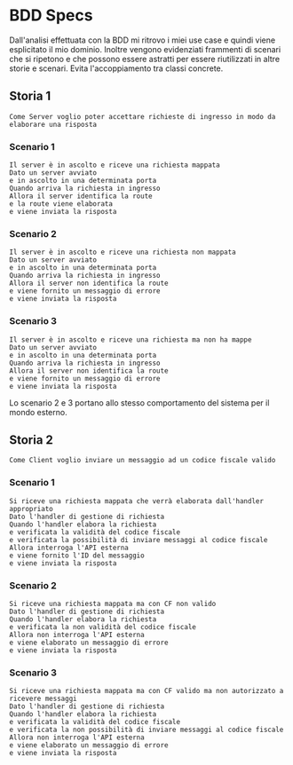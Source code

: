 # BDD Specs

Dall'analisi effettuata con la BDD mi ritrovo i miei use case e quindi viene esplicitato il mio dominio. Inoltre vengono evidenziati frammenti di scenari che si ripetono e che possono essere astratti per essere riutilizzati in altre storie e scenari. Evita l'accoppiamento tra classi concrete.

## Storia 1

```
Come Server voglio poter accettare richieste di ingresso in modo da elaborare una risposta
```

### Scenario 1

```
Il server è in ascolto e riceve una richiesta mappata
Dato un server avviato
e in ascolto in una determinata porta
Quando arriva la richiesta in ingresso
Allora il server identifica la route
e la route viene elaborata
e viene inviata la risposta
```

### Scenario 2

```
Il server è in ascolto e riceve una richiesta non mappata
Dato un server avviato
e in ascolto in una determinata porta
Quando arriva la richiesta in ingresso
Allora il server non identifica la route
e viene fornito un messaggio di errore
e viene inviata la risposta
```

### Scenario 3

```
Il server è in ascolto e riceve una richiesta ma non ha mappe
Dato un server avviato
e in ascolto in una determinata porta
Quando arriva la richiesta in ingresso
Allora il server non identifica la route
e viene fornito un messaggio di errore
e viene inviata la risposta
```

Lo scenario 2 e 3 portano allo stesso comportamento del sistema per il mondo esterno.

## Storia 2

```
Come Client voglio inviare un messaggio ad un codice fiscale valido
```

### Scenario 1

```
Si riceve una richiesta mappata che verrà elaborata dall'handler appropriato
Dato l'handler di gestione di richiesta
Quando l'handler elabora la richiesta
e verificata la validità del codice fiscale
e verificata la possibilità di inviare messaggi al codice fiscale
Allora interroga l'API esterna
e viene fornito l'ID del messaggio
e viene inviata la risposta
```

### Scenario 2

```
Si riceve una richiesta mappata ma con CF non valido
Dato l'handler di gestione di richiesta
Quando l'handler elabora la richiesta
e verificata la non validità del codice fiscale
Allora non interroga l'API esterna
e viene elaborato un messaggio di errore
e viene inviata la risposta
```

### Scenario 3

```
Si riceve una richiesta mappata ma con CF valido ma non autorizzato a ricevere messaggi
Dato l'handler di gestione di richiesta
Quando l'handler elabora la richiesta
e verificata la validità del codice fiscale
e verificata la non possibilità di inviare messaggi al codice fiscale
Allora non interroga l'API esterna
e viene elaborato un messaggio di errore
e viene inviata la risposta
```